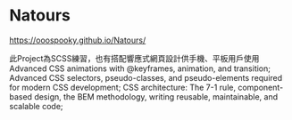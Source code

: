 # Natours
 https://ooospooky.github.io/Natours/

此Project為SCSS練習，也有搭配響應式網頁設計供手機、平板用戶使用
Advanced CSS animations with @keyframes, animation, and transition;
Advanced CSS selectors, pseudo-classes, and pseudo-elements required for modern CSS development;
CSS architecture: The 7-1 rule, component-based design, the BEM methodology, writing reusable, maintainable, and scalable code;
